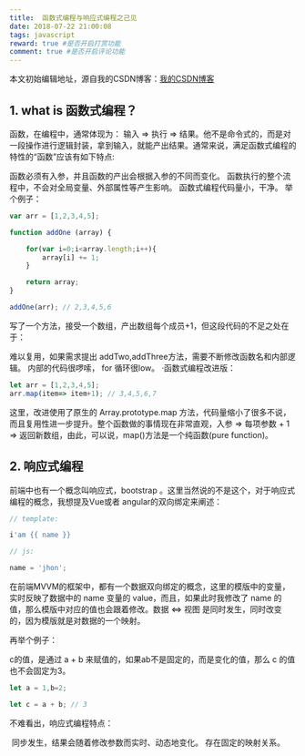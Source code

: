 ```yaml
---
title:  函数式编程与响应式编程之己见 
date: 2018-07-22 21:00:08
tags: javascript
reward: true #是否开启打赏功能
comment: true #是否开启评论功能
---
```

本文初始编辑地址，源自我的CSDN博客：[我的CSDN博客](https://blog.csdn.net/qq_20264891/article/details/81157232)

## 1. what is 函数式编程？ ##
函数，在编程中，通常体现为： 输入 => 执行 => 结果。他不是命令式的，而是对一段操作进行逻辑封装，拿到输入，就能产出结果。通常来说，满足函数式编程的特性的“函数”应该有如下特点:

函数必须有入参，并且函数的产出会根据入参的不同而变化。
函数执行的整个流程中，不会对全局变量、外部属性等产生影响。
函数式编程代码量小，干净。
举个例子：

```javascript
var arr = [1,2,3,4,5];

function addOne (array) {

    for(var i=0;i<array.length;i++){
        array[i] += 1;
    }

    return array;
}

addOne(arr); // 2,3,4,5,6
```
写了一个方法，接受一个数组，产出数组每个成员+1，但这段代码的不足之处在于：

难以复用，如果需求提出 addTwo,addThree方法，需要不断修改函数名和内部逻辑。
内部的代码很啰嗦， for 循环很low。
·函数式编程改进版：

```javascript
let arr = [1,2,3,4,5];
arr.map(item=> item+1); // 3,4,5,6,7
```

 
这里，改进使用了原生的 Array.prototype.map 方法，代码量缩小了很多不说，而且复用性进一步提升。整个函数做的事情现在非常直观，入参 => 每项参数 + 1 => 返回新数组，由此，可以说，map()方法是一个纯函数(pure function)。

## 2. 响应式编程 ##
前端中也有一个概念叫响应式，bootstrap 。这里当然说的不是这个，对于响应式编程的概念，我想提及Vue或者 angular的双向绑定来阐述：
```javascript
// template: 

i'am {{ name }}

// js:

name = 'jhon';
```

在前端MVVM的框架中，都有一个数据双向绑定的概念，这里的模版中的变量，实时反映了数据中的 name 变量的 value，而且，如果此时我修改了 name 的值，那么模版中对应的值也会跟着修改。数据 <=> 视图 是同时发生，同时改变的，因为模版就是对数据的一个映射。

再举个例子：

c的值，是通过 a + b 来赋值的，如果ab不是固定的，而是变化的值，那么 c 的值也不会固定为3。 
```javascript
let a = 1,b=2;

let c = a + b; // 3
```

不难看出，响应式编程特点：

 同步发生，结果会随着修改参数而实时、动态地变化。
存在固定的映射关系。